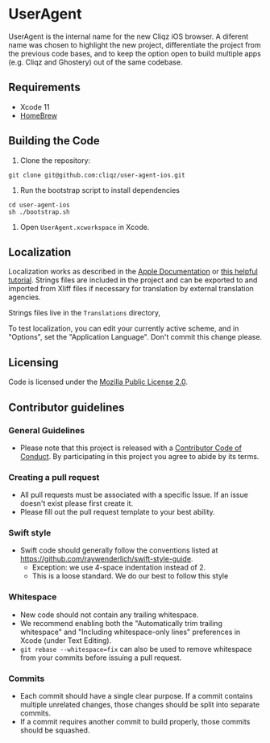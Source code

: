 # UserAgent

UserAgent is the internal name for the new Cliqz iOS browser. A diferent name was chosen to highlight the new project, differentiate the project from the previous code bases, and to keep the option open to build multiple apps (e.g. Cliqz and Ghostery) out of the same codebase. 

## Requirements

- Xcode 11
- [HomeBrew](https://brew.sh/)

## Building the Code

1. Clone the repository:
```shell
git clone git@github.com:cliqz/user-agent-ios.git
```
1. Run the bootstrap script to install dependencies
```shell
cd user-agent-ios
sh ./bootstrap.sh
```
1. Open `UserAgent.xcworkspace` in Xcode.

## Localization
Localization works as described in the [Apple Documentation](https://developer.apple.com/library/archive/documentation/MacOSX/Conceptual/BPInternational/LocalizingYourApp/LocalizingYourApp.html) or [this helpful tutorial](https://medium.com/swift-india/localize-your-apps-to-support-multiple-languages-ios-localization-ac7b612dbc58). Strings files are included in the project and can be exported to and imported from Xliff files if necessary for translation by external translation agencies.

Strings files live in the `Translations` directory,

To test localization, you can edit your currently active scheme, and in "Options", set the "Application Language". Don't commit this change please.

## Licensing

Code is licensed under the [Mozilla Public License 2.0](https://github.com/cliqz/user-agent-ios/blob/develop/LICENSE).

## Contributor guidelines

### General Guidelines
* Please note that this project is released with a [Contributor Code of Conduct](https://github.com/cliqz/user-agent-ios/blob/develop/CODE_OF_CONDUCT.md). By participating in this project you agree to abide by its terms.

### Creating a pull request
* All pull requests must be associated with a specific Issue. If an issue doesn't exist please first create it.
* Please fill out the pull request template to your best ability.

### Swift style
* Swift code should generally follow the conventions listed at https://github.com/raywenderlich/swift-style-guide.
  * Exception: we use 4-space indentation instead of 2.
  * This is a loose standard. We do our best to follow this style

### Whitespace
* New code should not contain any trailing whitespace.
* We recommend enabling both the "Automatically trim trailing whitespace" and "Including whitespace-only lines" preferences in Xcode (under Text Editing).
* <code>git rebase --whitespace=fix</code> can also be used to remove whitespace from your commits before issuing a pull request.

### Commits
* Each commit should have a single clear purpose. If a commit contains multiple unrelated changes, those changes should be split into separate commits.
* If a commit requires another commit to build properly, those commits should be squashed.
